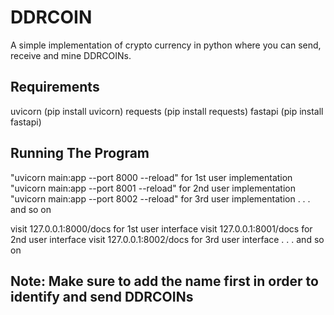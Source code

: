# DDRCOIN
A simple implementation of crypto currency in python where you can send, receive and 
mine DDRCOINs.

## Requirements
uvicorn (pip install uvicorn)
requests (pip install requests)
fastapi (pip install fastapi)

## Running The Program
"uvicorn main:app --port 8000 --reload" for 1st user implementation
"uvicorn main:app --port 8001 --reload" for 2nd user implementation
"uvicorn main:app --port 8002 --reload" for 3rd user implementation
.
.
.
and so on

visit 127.0.0.1:8000/docs for 1st user interface
visit 127.0.0.1:8001/docs for 2nd user interface
visit 127.0.0.1:8002/docs for 3rd user interface
.
.
.
and so on

## Note: Make sure to add the name first in order to identify and send DDRCOINs